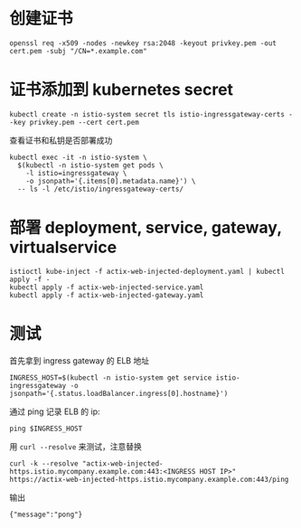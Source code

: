 # 创建证书

    openssl req -x509 -nodes -newkey rsa:2048 -keyout privkey.pem -out cert.pem -subj "/CN=*.example.com"

# 证书添加到 kubernetes secret

    kubectl create -n istio-system secret tls istio-ingressgateway-certs --key privkey.pem --cert cert.pem

查看证书和私钥是否部署成功

    kubectl exec -it -n istio-system \
      $(kubectl -n istio-system get pods \
        -l istio=ingressgateway \
        -o jsonpath='{.items[0].metadata.name}') \
      -- ls -l /etc/istio/ingressgateway-certs/

# 部署 deployment, service, gateway, virtualservice

    istioctl kube-inject -f actix-web-injected-deployment.yaml | kubectl apply -f -
    kubectl apply -f actix-web-injected-service.yaml
    kubectl apply -f actix-web-injected-gateway.yaml

# 测试

首先拿到 ingress gateway 的 ELB 地址

    INGRESS_HOST=$(kubectl -n istio-system get service istio-ingressgateway -o jsonpath='{.status.loadBalancer.ingress[0].hostname}')

通过 ping 记录 ELB 的 ip: <INGRESS HOST IP>

    ping $INGRESS_HOST

用 `curl --resolve` 来测试，注意替换 <INGRESS HOST IP>

    curl -k --resolve "actix-web-injected-https.istio.mycompany.example.com:443:<INGRESS HOST IP>" https://actix-web-injected-https.istio.mycompany.example.com:443/ping

输出

    {"message":"pong"}
